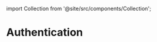 
import Collection from '@site/src/components/Collection';

# Authentication

<Collection record="auth" collection="core" />


